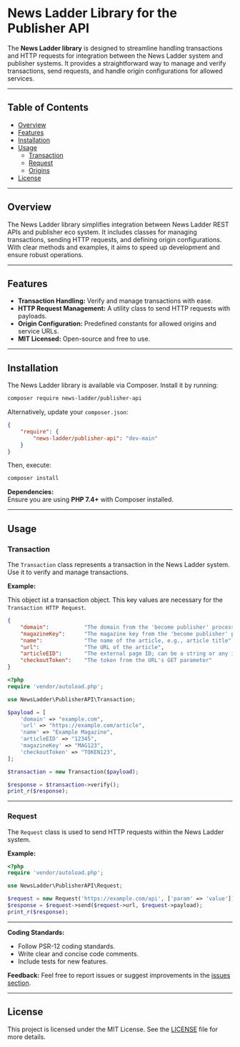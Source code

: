 
# News Ladder Library for the Publisher API

The **News Ladder library** is designed to streamline handling transactions and HTTP requests for 
integration between the News Ladder system and publisher systems. 
It provides a straightforward way to manage and verify transactions, send requests, and handle origin configurations for allowed services.

---

## Table of Contents

- [Overview](#overview)
- [Features](#features)
- [Installation](#installation)
- [Usage](#usage)
  - [Transaction](#transaction)
  - [Request](#request)
  - [Origins](#origins)
- [License](#license)

---

## Overview

The News Ladder library simplifies integration between News Ladder REST APIs and publisher eco system. 
It includes classes for managing transactions, sending HTTP requests, and defining origin configurations. 
With clear methods and examples, it aims to speed up development and ensure robust operations.

---

## Features

- **Transaction Handling:** Verify and manage transactions with ease.
- **HTTP Request Management:** A utility class to send HTTP requests with payloads.
- **Origin Configuration:** Predefined constants for allowed origins and service URLs.
- **MIT Licensed:** Open-source and free to use.

---

## Installation

The News Ladder library is available via Composer. Install it by running:

```bash
composer require news-ladder/publisher-api
```

Alternatively, update your `composer.json`:

```json
{
    "require": {
        "news-ladder/publisher-api": "dev-main"
    }
}
```

Then, execute:

```bash
composer install
```

**Dependencies:**  
Ensure you are using **PHP 7.4+** with Composer installed.

---

## Usage

### Transaction

The `Transaction` class represents a transaction in the News Ladder system. Use it to verify and manage transactions.

**Example:**

This object ist a transaction object.
This key values are necessary for the `Transaction HTTP Request`.

```json
{
    "domain":           "The domain from the 'become publisher' process",
    "magazineKey":      "The magazine key from the 'become publisher' process",
    "name":             "The name of the article, e.g., article title",
    "url":              "The URL of the article",
    "articleEID":       "The external page ID; can be a string or any identifier related to the article",
    "checkoutToken":    "The token from the URL's GET parameter"
}
```


```php
<?php
require 'vendor/autoload.php';

use NewsLadder\PublisherAPI\Transaction;

$payload = [
    'domain' => "example.com",
    'url' => "https://example.com/article",
    'name' => "Example Magazine",
    'articleEID' => "12345",
    'magazineKey' => "MAG123",
    'checkoutToken' => "TOKEN123",
];

$transaction = new Transaction($payload);

$response = $transaction->verify();
print_r($response);
```

---

### Request

The `Request` class is used to send HTTP requests within the News Ladder system.

**Example:**

```php
<?php
require 'vendor/autoload.php';

use NewsLadder\PublisherAPI\Request;

$request = new Request('https://example.com/api', ['param' => 'value']);
$response = $request->send($request->url, $request->payload);
print_r($response);
```

---

**Coding Standards:**
- Follow PSR-12 coding standards.
- Write clear and concise code comments.
- Include tests for new features.

**Feedback:**
Feel free to report issues or suggest improvements in the [issues section](#).

---

## License

This project is licensed under the MIT License. See the [LICENSE](LICENSE.md) file for more details.
